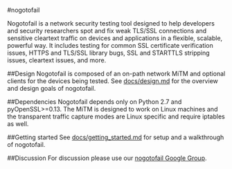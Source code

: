 #nogotofail


Nogotofail is a network security testing tool designed to help developers and
security researchers spot and fix weak TLS/SSL connections and sensitive
cleartext traffic on devices and applications in a flexible, scalable, powerful way.
It includes testing for common SSL certificate verification issues, HTTPS and TLS/SSL
library bugs, SSL and STARTTLS stripping issues, cleartext issues, and more.

##Design
Nogotofail is composed of an on-path network MiTM and optional clients for the devices being tested.
See [docs/design.md](docs/design.md) for the overview and design goals of nogotofail.

##Dependencies
Nogotofail depends only on Python 2.7 and pyOpenSSL>=0.13. The MiTM is designed to work on Linux
machines and the transparent traffic capture modes are Linux specific and require iptables as well.

##Getting started
See [docs/getting_started.md](docs/getting_started.md) for setup and a walkthrough of nogotofail.

##Discussion
For discussion please use our [nogotofail Google Group](https://groups.google.com/forum/#!forum/nogotofail).
